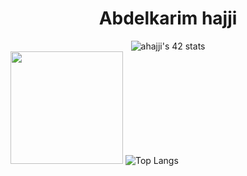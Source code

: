 <h1 align="center">Abdelkarim hajji</h1>
<div align="center">
  <img src="https://badge.mediaplus.ma/greenbinary/ahajji" alt="ahajji's 42 stats" />
</div>
<div>
  <span align="left" hspace="100">
    <img height="180em" src="https://github-readme-stats.vercel.app/api/top-langs/?username=karimhajji1&layout=compact&langs_count=7&theme=dracula"/>
  </span>
  <span align="right" hspace="20">
   <img src="https://github-readme-stats.vercel.app/api/top-langs/?username=karimhajji1&size_weight=0.5&count_weight=0.5" alt="Top Langs">
  </span>
</div>
